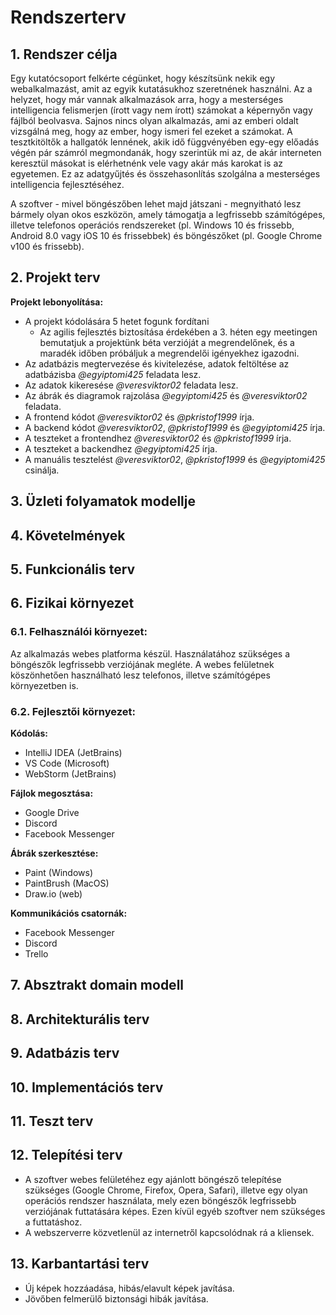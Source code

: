 # Rendszerterv

## 1. Rendszer célja

Egy kutatócsoport felkérte cégünket, hogy készítsünk nekik egy webalkalmazást, amit az egyik kutatásukhoz szeretnének használni.
Az a helyzet, hogy már vannak alkalmazások arra, hogy a mesterséges intelligencia felismerjen (írott vagy nem írott) számokat a
képernyőn vagy fájlból beolvasva. Sajnos nincs olyan alkalmazás, ami az emberi oldalt vizsgálná meg, hogy az ember, hogy ismeri
fel ezeket a számokat. A tesztkitöltők a hallgatók lennének, akik idő függvényében egy-egy előadás végén pár számról megmondanák,
hogy szerintük mi az, de akár interneten keresztül másokat is elérhetnénk vele vagy akár más karokat is az egyetemen.
Ez az adatgyűjtés és összehasonlítás szolgálna a mesterséges intelligencia fejlesztéséhez.

A szoftver - mivel böngészőben lehet majd játszani - megnyitható lesz bármely olyan okos eszközön, amely támogatja a legfrissebb
számítógépes, illetve telefonos operációs rendszereket (pl. Windows 10 és frissebb, Android 8.0 vagy iOS 10 és frissebbek) és
böngészőket (pl. Google Chrome v100 és frissebb).


## 2. Projekt terv

**Projekt lebonyolítása:**

- A projekt kódolására 5 hetet fogunk fordítani
    - Az agilis fejlesztés biztosítása érdekében a 3. héten egy meetingen bemutatjuk a projektünk béta verzióját a megrendelőnek, és a maradék időben próbáljuk a megrendelői igényekhez igazodni.
- Az adatbázis megtervezése és kivitelezése, adatok feltöltése az adatbázisba *@egyiptomi425* feladata lesz.
- Az adatok kikeresése *@veresviktor02* feladata lesz.
- Az ábrák és diagramok rajzolása *@egyiptomi425* és *@veresviktor02* feladata.
- A frontend kódot *@veresviktor02* és *@pkristof1999* írja.
- A backend kódot *@veresviktor02*, *@pkristof1999* és *@egyiptomi425* írja.
- A teszteket a frontendhez *@veresviktor02* és *@pkristof1999* írja.
- A teszteket a backendhez *@egyiptomi425* írja.
- A manuális tesztelést *@veresviktor02*, *@pkristof1999* és *@egyiptomi425* csinálja.


## 3. Üzleti folyamatok modellje



## 4. Követelmények



## 5. Funkcionális terv



## 6. Fizikai környezet

### 6.1. Felhasználói környezet:

Az alkalmazás webes platforma készül.
Használatához szükséges a böngészők legfrissebb verziójának megléte.
A webes felületnek köszönhetően használható lesz telefonos, illetve számítógépes környezetben is.

### 6.2. Fejlesztői környezet:

**Kódolás:**
- IntelliJ IDEA (JetBrains)
- VS Code (Microsoft)
- WebStorm (JetBrains)

**Fájlok megosztása:**
- Google Drive
- Discord
- Facebook Messenger

**Ábrák szerkesztése:**
- Paint (Windows)
- PaintBrush (MacOS)
- Draw.io (web)

**Kommunikációs csatornák:**
- Facebook Messenger
- Discord
- Trello


## 7. Absztrakt domain modell



## 8. Architekturális terv



## 9. Adatbázis terv



## 10. Implementációs terv



## 11. Teszt terv



## 12. Telepítési terv

- A szoftver webes felületéhez egy ajánlott böngésző telepítése szükséges (Google Chrome, Firefox, Opera, Safari),
illetve egy olyan operációs rendszer használata, mely ezen böngészők legfrissebb verziójának futtatására képes.
Ezen kívül egyéb szoftver nem szükséges a futtatáshoz.
- A webszerverre közvetlenül az internetről kapcsolódnak rá a kliensek.


## 13. Karbantartási terv

- Új képek hozzáadása, hibás/elavult képek javítása.
- Jövőben felmerülő biztonsági hibák javítása.
